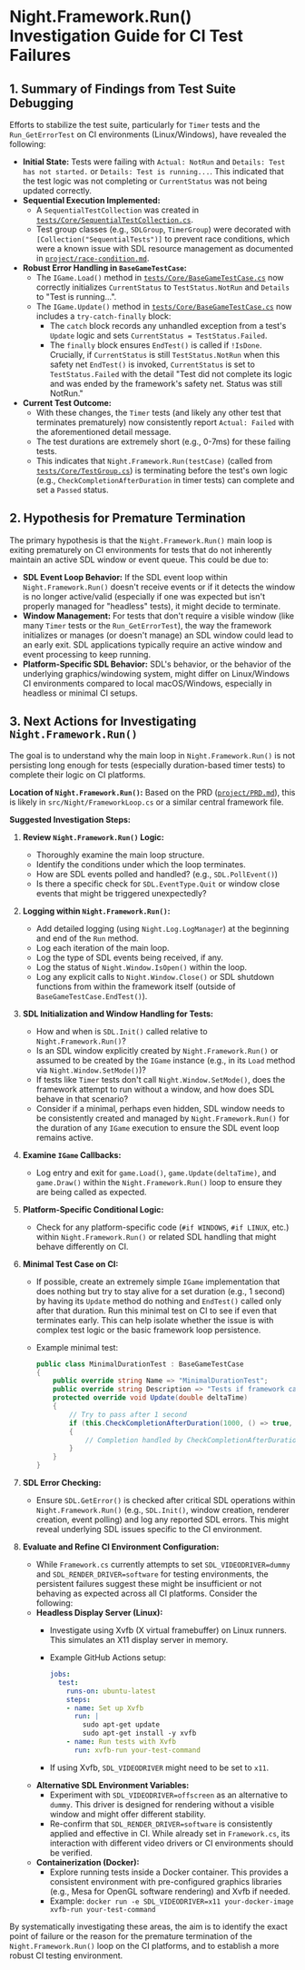 # Night.Framework.Run() Investigation Guide for CI Test Failures

## 1. Summary of Findings from Test Suite Debugging

Efforts to stabilize the test suite, particularly for `Timer` tests and the `Run_GetErrorTest` on CI environments (Linux/Windows), have revealed the following:

- **Initial State:** Tests were failing with `Actual: NotRun` and `Details: Test has not started.` or `Details: Test is running...`. This indicated that the test logic was not completing or `CurrentStatus` was not being updated correctly.
- **Sequential Execution Implemented:**
  - A `SequentialTestCollection` was created in [`tests/Core/SequentialTestCollection.cs`](tests/Core/SequentialTestCollection.cs:1).
  - Test group classes (e.g., `SDLGroup`, `TimerGroup`) were decorated with `[Collection("SequentialTests")]` to prevent race conditions, which were a known issue with SDL resource management as documented in [`project/race-condition.md`](project/race-condition.md:1).
- **Robust Error Handling in `BaseGameTestCase`:**
  - The `IGame.Load()` method in [`tests/Core/BaseGameTestCase.cs`](tests/Core/BaseGameTestCase.cs:81) now correctly initializes `CurrentStatus` to `TestStatus.NotRun` and `Details` to "Test is running...".
  - The `IGame.Update()` method in [`tests/Core/BaseGameTestCase.cs`](tests/Core/BaseGameTestCase.cs:99) now includes a `try-catch-finally` block:
    - The `catch` block records any unhandled exception from a test's `Update` logic and sets `CurrentStatus = TestStatus.Failed`.
    - The `finally` block ensures `EndTest()` is called if `!IsDone`. Crucially, if `CurrentStatus` is still `TestStatus.NotRun` when this safety net `EndTest()` is invoked, `CurrentStatus` is set to `TestStatus.Failed` with the detail "Test did not complete its logic and was ended by the framework's safety net. Status was still NotRun."
- **Current Test Outcome:**
  - With these changes, the `Timer` tests (and likely any other test that terminates prematurely) now consistently report `Actual: Failed` with the aforementioned detail message.
  - The test durations are extremely short (e.g., 0-7ms) for these failing tests.
  - This indicates that `Night.Framework.Run(testCase)` (called from [`tests/Core/TestGroup.cs`](tests/Core/TestGroup.cs:65)) is terminating before the test's own logic (e.g., `CheckCompletionAfterDuration` in timer tests) can complete and set a `Passed` status.

## 2. Hypothesis for Premature Termination

The primary hypothesis is that the `Night.Framework.Run()` main loop is exiting prematurely on CI environments for tests that do not inherently maintain an active SDL window or event queue. This could be due to:

- **SDL Event Loop Behavior:** If the SDL event loop within `Night.Framework.Run()` doesn't receive events or if it detects the window is no longer active/valid (especially if one was expected but isn't properly managed for "headless" tests), it might decide to terminate.
- **Window Management:** For tests that don't require a visible window (like many `Timer` tests or the `Run_GetErrorTest`), the way the framework initializes or manages (or doesn't manage) an SDL window could lead to an early exit. SDL applications typically require an active window and event processing to keep running.
- **Platform-Specific SDL Behavior:** SDL's behavior, or the behavior of the underlying graphics/windowing system, might differ on Linux/Windows CI environments compared to local macOS/Windows, especially in headless or minimal CI setups.

## 3. Next Actions for Investigating `Night.Framework.Run()`

The goal is to understand why the main loop in `Night.Framework.Run()` is not persisting long enough for tests (especially duration-based timer tests) to complete their logic on CI platforms.

**Location of `Night.Framework.Run()`:** Based on the PRD ([`project/PRD.md`](project/PRD.md:235)), this is likely in `src/Night/FrameworkLoop.cs` or a similar central framework file.

**Suggested Investigation Steps:**

1. **Review `Night.Framework.Run()` Logic:**
    - Thoroughly examine the main loop structure.
    - Identify the conditions under which the loop terminates.
    - How are SDL events polled and handled? (e.g., `SDL.PollEvent()`)
    - Is there a specific check for `SDL.EventType.Quit` or window close events that might be triggered unexpectedly?
2. **Logging within `Night.Framework.Run()`:**
    - Add detailed logging (using `Night.Log.LogManager`) at the beginning and end of the `Run` method.
    - Log each iteration of the main loop.
    - Log the type of SDL events being received, if any.
    - Log the status of `Night.Window.IsOpen()` within the loop.
    - Log any explicit calls to `Night.Window.Close()` or SDL shutdown functions from within the framework itself (outside of `BaseGameTestCase.EndTest()`).
3. **SDL Initialization and Window Handling for Tests:**
    - How and when is `SDL.Init()` called relative to `Night.Framework.Run()`?
    - Is an SDL window explicitly created by `Night.Framework.Run()` or assumed to be created by the `IGame` instance (e.g., in its `Load` method via `Night.Window.SetMode()`)?
    - If tests like `Timer` tests don't call `Night.Window.SetMode()`, does the framework attempt to run without a window, and how does SDL behave in that scenario?
    - Consider if a minimal, perhaps even hidden, SDL window needs to be consistently created and managed by `Night.Framework.Run()` for the duration of any `IGame` execution to ensure the SDL event loop remains active.
4. **Examine `IGame` Callbacks:**
    - Log entry and exit for `game.Load()`, `game.Update(deltaTime)`, and `game.Draw()` within the `Night.Framework.Run()` loop to ensure they are being called as expected.
5. **Platform-Specific Conditional Logic:**
    - Check for any platform-specific code (`#if WINDOWS`, `#if LINUX`, etc.) within `Night.Framework.Run()` or related SDL handling that might behave differently on CI.
6. **Minimal Test Case on CI:**
    - If possible, create an extremely simple `IGame` implementation that does nothing but try to stay alive for a set duration (e.g., 1 second) by having its `Update` method do nothing and `EndTest()` called only after that duration. Run this minimal test on CI to see if even that terminates early. This can help isolate whether the issue is with complex test logic or the basic framework loop persistence.
    - Example minimal test:

        ```csharp
        public class MinimalDurationTest : BaseGameTestCase
        {
            public override string Name => "MinimalDurationTest";
            public override string Description => "Tests if framework can run for a minimal duration.";
            protected override void Update(double deltaTime)
            {
                // Try to pass after 1 second
                if (this.CheckCompletionAfterDuration(1000, () => true, () => "Minimal duration passed."))
                {
                    // Completion handled by CheckCompletionAfterDuration
                }
            }
        }
        ```

7. **SDL Error Checking:**
    - Ensure `SDL.GetError()` is checked after critical SDL operations within `Night.Framework.Run()` (e.g., `SDL.Init()`, window creation, renderer creation, event polling) and log any reported SDL errors. This might reveal underlying SDL issues specific to the CI environment.
8. **Evaluate and Refine CI Environment Configuration:**
    - While `Framework.cs` currently attempts to set `SDL_VIDEODRIVER=dummy` and `SDL_RENDER_DRIVER=software` for testing environments, the persistent failures suggest these might be insufficient or not behaving as expected across all CI platforms. Consider the following:
    - **Headless Display Server (Linux):**
        - Investigate using Xvfb (X virtual framebuffer) on Linux runners. This simulates an X11 display server in memory.
        - Example GitHub Actions setup:

          ```yaml
          jobs:
            test:
              runs-on: ubuntu-latest
              steps:
              - name: Set up Xvfb
                run: |
                  sudo apt-get update
                  sudo apt-get install -y xvfb
              - name: Run tests with Xvfb
                run: xvfb-run your-test-command
          ```

        - If using Xvfb, `SDL_VIDEODRIVER` might need to be set to `x11`.
    - **Alternative SDL Environment Variables:**
        - Experiment with `SDL_VIDEODRIVER=offscreen` as an alternative to `dummy`. This driver is designed for rendering without a visible window and might offer different stability.
        - Re-confirm that `SDL_RENDER_DRIVER=software` is consistently applied and effective in CI. While already set in `Framework.cs`, its interaction with different video drivers or CI environments should be verified.
    - **Containerization (Docker):**
        - Explore running tests inside a Docker container. This provides a consistent environment with pre-configured graphics libraries (e.g., Mesa for OpenGL software rendering) and Xvfb if needed.
        - Example: `docker run -e SDL_VIDEODRIVER=x11 your-docker-image xvfb-run your-test-command`

By systematically investigating these areas, the aim is to identify the exact point of failure or the reason for the premature termination of the `Night.Framework.Run()` loop on the CI platforms, and to establish a more robust CI testing environment.
